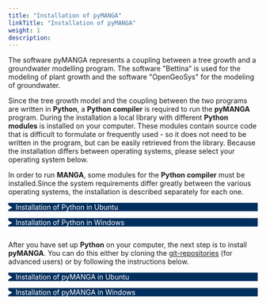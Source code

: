 ```yaml
---
title: "Installation of pyMANGA"
linkTitle: "Installation of pyMANGA"
weight: 1
description: 
---
```

<head>
<style type="text/css">
<!--
details summary {color: white; background: #00305E; margin-bottom: 1em;}
-->
</style>
</head>

The software pyMANGA represents a coupling between a tree growth and a groundwater modelling program. The software "Bettina" is used for the modeling of plant growth and the software "OpenGeoSys" for the modeling of groundwater.

Since the tree growth model and the coupling between the two programs are written in **Python**, a **Python compiler** is required to run the **pyMANGA** program. During the installation a local library with different **Python modules** is installed on your computer. These modules contain source code that is difficult to formulate or frequently used - so it does not need to be written in the program, but can be easily retrieved from the library. Because the installation differs between operating systems, please select your operating system below.


In order to run **MANGA**, some modules for the **Python compiler** must be installed.Since the system requirements differ greatly between the various operating systems, the installation is described separately for each one.

<details>
<summary>Installation of Python in Ubuntu</summary>
<p>

**Ubuntu 18.04** includes a first installation of (**Python 2** and) **Python 3** by default. In order to check which version is currently on the computer, after opening a new terminal window with the key combination **"CTRL + Alt + T "**, a version query can be started with the command:

	• python3 -V 

It is recommended to update the package directory of the operating system first. To update the current version, you can use the commands 

	• sudo apt update
 
and 

	• sudo apt -y upgrade 

to update the whole system - and thus the **Python 3** package.
The updated version can be checked again via the command

	• python3 -V

If unexpected problems occur, you can use the command

	• sudo apt-get install python3

to (re)install the package.
</p>
</details>

<details>
<summary>Installation of Python in Windows</summary>
<p>

To run **MANGA** (Mangrove groundwater salinity feedback model), you must first obtain an **interpreter** for the **Python** programming language. An example would be **python<sup>T</sup><sup>M</sup>**. To do this, open your browser and go to ***Python.org***. In the drop-down menu under ***Download*** you will find the current release version for your operating system of **Python** (this manual describes the procedure for Windows, see <a href="/docs/getting_started/installation/#Figure_1">Figure 1</a>).

<figure>
<a name="Figure_1"></a>
<img src="/pictures/Auswahl_Menue_zum_Downloaden_der_Windows_Variante_von_pythonTM.jpg">
<figcaption><font size = "1"><i><b>Figure 1: </b>Selection menu for downloading the Windows variant of python<sup>T</sup><sup>M</sup>.</i></font></figcaption>
</figure><p>

<figure>
<a name="Figure_2"></a>
<img src="/pictures/zu_waehlender_Link_für_das_Downloaden_von_python-3_7_7.jpg">
<figcaption><font size = "1"><i><b>Figure 2: </b>link to be chosen for downloading python-3.7.7</i></font></figcaption>
</figure><p>

Execute the downloaded file (***python-3.7.7-amd64.exe***) like a normal Windows exe and install it on your computer (see <a href="/docs/getting_started/installation/#Figure_3">Figure 3</a>). 

<figure>
<a name="Figure_3"></a>
<img src="/pictures/Ausfuehrung_der_Windows_exe_von_Python_3_7_7.jpg">
<figcaption><font size = "1"><i><b>Figure 3: </b>Running the Windows exe of Python 3.7.7.</i></font></figcaption>
</figure><p>

This completes the **Python** installation. 
<!-- To start **MANGA** some additional preparations have to be made. Go to the subdirectory Preparation and select the appropriate file before your operating system. -->
</p>
</details>


After you have set up **Python** on your computer, the next step is to install **pyMANGA**. You can do this either by cloning the [git-repositories](https://github.com/jbathmann/pyMANGA/ "https://github.com/jbathmann/pyMANGA/") (for advanced users) or by following the instructions below.
</p>

<details>
<summary >Installation of pyMANGA in Ubuntu</summary>
<p>

In order to run **pyMANGA**, you may need to install modules that are not yet in the **Python** library but are required by pyMANGA. Since **Python** also plays an important role in the **Ubuntu** operating system, the pre-installed library is very extensive. Therefore it is recommended to install the program first and to install any missing modules after the first execution of the program - **pyMANGA** will tell you which modules are needed.

The current version of **pyMANGA** can be found on this [homepage](https://github.com/jbathmann/pyMANGA/ "https://github.com/jbathmann/pyMANGA/"). Download the source code of the program as shown in <a href="/docs/getting_started/installation/#Figure_4">Figure 4</a> as zip file.

<figure>
<a name="Figure_4"></a>
<img src="/pictures/ubuntu_download.png">
<figcaption><font size = "1"><i><b>Figure 4: </b>Download of <b>pyMANGA</b> as zip-file

</i></font></figcaption>
</figure><p>

This zip file must now be unpacked to any location. Make sure that there are no spaces and no umlauts (like ä,ö,ü,ß) in the file path.

The program is now executable. Open a terminal window with the key combination **Ctrl + Alt + T** and navigate to the main level of the program. Alternatively, you can also choose the graphical way by navigating to the location via Files. There you can open the console by right-clicking and in the menu that opens, you have to use the field "Open in Terminal" to open a terminal window, where you are already in the main level of the program.

<figure>
<a name="Figure_5"></a>
<img src="/pictures/ubuntu_Hauptebene_pyMANGA.png">
<figcaption><font size = "1"><i><b>Figure 5: </b> Main level of pyMANGA</i></font></figcaption>
</figure><p>

By typing 

	• python main.py

the program will now be started. If **pyMANGA** cannot yet be executed due to missing modules in the local Python library - as mentioned at the beginning - one of the missing packages is displayed in an error message. For the installation of **Python modules**, **pip** ("Pip installs Python") is suitable. By opening a terminal window (key combination **Ctrl + Alt + T**) and entering the command

	• sudo apt-get install python3-pip

pip can be installed.

To add a **Python module** to the library with **pip** the following command must be entered into a terminal:

	• pip3 install name_of_the_module

If **pyMANGA** for example showed the **Python module** "vtk" as missing on first execution, it can be installed by typing the following into the console:

	• pip3 install vtk

After the missing module is installed, restart **pyMANGA**. If any other **Python modules** are missing now, **pyMANGA** will again output one of them as missing prerequisite. Repeat this step until all **Python modules** are installed. If this is the case, **pyMANGA** should output a 13-line text. In the last line is written the following error message: "Wrong usage of pyMANGA. Type "python main.py -h". Even if you get this error message first, it means that **pyMANGA** is installed and is runable correctly. The calculation of a first example setup is explained in the section  <a href="/docs/getting_started/first_applications_of_pymanga/">First Applications of pyMANGA</a> of this short tutorial.
</p>
</details>


<details>
<summary>Installation of pyMANGA in Windows</summary>
<p>

To be able to run **MANGA**, some modules for the **Python Compiler** must be installed. You have to open the **prompt** for this. You can easily find it by searching for it by typing **"Command Prompt"** and opening it with a **mouse click**. Since MANGA is a line program, everything happens at the command prompt (see <a href="/docs/getting_started/installation/#Figure_6">Figure 6</a>).

<figure>
<a name="Figure_6"></a>
<img src="/pictures/oeffnen_der_Eingabeaufforderung.jpg">
<figcaption><font size = "1"><i><b>Figure 6 :</b>open the command prompt.</i></font></figcaption>
</figure><p>

Now the following modules ***numpy***, ***vtk***, ***lxml*** and ***matplotlib*** must be installed. We start with the **module** ***numpy***. Type the code shown in the **prompt** to install the **module** (see <a href="/docs/getting_started/installation/#Figure_7">Figure 7</a>).

	• py -3.7 -m pip install numpy						     		[1]

<figure>
<a name="Figure_7"></a>
<img src="/pictures/Beispielhafte_Installation_des_Moduls_numpy.jpg">
<figcaption><font size = "1"><i><b>Figure 7: </b> Exemplary installation of the numpy module.</i></font></figcaption>
</figure><p>

Do the same for the other three **modules** with the following code

	• py -3.7 -m pip install vtk						     		[2]
	• py -3.7 -m pip install lxml					  	     		[3]
	• py -3.7 -m pip install matplotlib					     		[4]

Note: If the prompt says that ***pip*** is not up to date, you can use **upgrade** ***pip*** to update it. However, this is not mandatory.

Some explenations: ***py*** means you are calling **Python**. Where **-3.7** is the version you are using. ***-m*** means you are calling a module, in this case ***pip***, which is used to install other **modules**. Finally, the **module** **name** of the **module** to be installed follows. Now the preparations for using the **compiler** are finished. As a next step you have to download the program **MANGA***, if you haven't done so already. To do this, go to the following website [**Link**](https://github.com/jbathmann/pyMANGA/ "https://github.com/jbathmann/pyMANGA/") and download the program as a zip file and save it on your computer (see <a href="/docs/getting_started/installation/#Figure_8">Figure 8</a>).

<figure>
<a name="Figure_8"></a>
<img src="/pictures/Download_von_pyMANGA.jpg">
<figcaption><font size = "1"><i><b>Figure 8: </b> Download from pyMANGA.</i></font></figcaption>
</figure><p>

Then unzip the file (***pyMANGA-master.zip***) to your desktop. It contains all the program components of **MANGA**, including ***main.py***, which is the execution file that must be called to execute the program. To do so, open the **folder** and **right-click** in an empty area of the **folder** to open the command **prompt** (see <a href="/docs/getting_started/installation/#Figure_9">Figure 9</a>) and enter the following code.

	• py main.py -h								     		[5]

Again, ***py*** means Python is called, ***main.py*** represents the file to be called, and ***-h*** calls the help.

<figure>
<a name="Figure_9"></a>
<img src="/pictures/oeffnen_der_Eingabeaufforderung_im_pyMANGA_Ordner.jpg">
<figcaption><font size = "1"><i><b>Figure 9: </b> open the command prompt in the pyMANGA folder.</i></font></figcaption>
</figure><p>

Note: The command **prompt** is called in the **folder** so that the **folder path** does not have to be entered each time. On Windows 10, this is only possible by downloading ***cmd add to context menu.zip*** from the following [web page](https://www.giga.de/downloads/windows-10/tipps/windows-10-wieder-die-eingabeaufforderung-im-kontextmenue-anzeigen/ "https://www.giga.de/downloads/windows-10/tipps/windows-10-wieder-die- prompt in-context menu-display/") and running it as described on the page. Alternatively, you can use Command **Prompt**, which you can find in Windows **Search** with the search term **"Command Prompt"**, and specify the complete file path, which in this example is ***C:\Users\...\Desktop\pyMANGA-master***. To find your file path, **right-click** on the ***pyMANGA-master*** **folder** and go to **Properties**. Here you will find the information about the location of the folder to which you have to add a \ to the **name** of the **folder**

</p>
</details>
      
